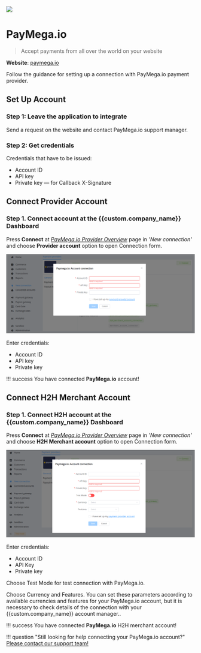<img src="https://static.openfintech.io/payment_providers/paymegaio/logo.svg?w=400" width="200px">

# PayMega.io

> Accept payments from all over the world on your website

**Website**: [paymega.io](https://paymega.io/)

Follow the guidance for setting up a connection with PayMega.io payment provider.

## Set Up Account

### Step 1: Leave the application to integrate

Send a request on the website and contact PayMega.io support manager.

### Step 2: Get credentials

Credentials that have to be issued:

- Account ID
- API key
- Private key &mdash; for Callback X-Signature

## Connect Provider Account

### Step 1. Connect account at the {{custom.company_name}} Dashboard

Press **Connect** at [*PayMega.io Provider Overview*]({{custom.dashboard_base_url}}connect-directory/payment-providers/paymegaio/general) page in *'New connection'* and choose **Provider account** option to open Connection form.

![Connect](images/provider-account.png)

Enter credentials:

- Account ID
- API key
- Private key

!!! success
    You have connected **PayMega.io** account!

## Connect H2H Merchant Account

### Step 1. Connect H2H account at the {{custom.company_name}} Dashboard

Press **Connect** at [*PayMega.io Provider Overview*]({{custom.dashboard_base_url}}connect-directory/payment-providers/paymegaio/general) page in *'New connection'* and choose **H2H Merchant account** option to open Connection form.

![Connect](images/h2h-merchant-account.png)

Enter credentials:

- Account ID
- API Key
- Private key

Choose Test Mode for test connection with PayMega.io.

Choose Currency and Features. You can set these parameters according to available currencies and features for your PayMega.io account, but it is necessary to check details of the connection with your {{custom.company_name}} account manager..

!!! success
    You have connected **PayMega.io** H2H merchant account!

!!! question "Still looking for help connecting your PayMega.io account?"
    <!--email_off-->[Please contact our support team!](mailto:{{custom.support_email}})<!--/email_off-->
